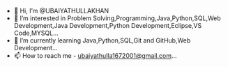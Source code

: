 - 👋 Hi, I’m @UBAIYATHULLAKHAN
- 👀 I’m interested in Problem Solving,Programming,Java,Python,SQL,Web Development,Java Development,Python Development,Eclipse,VS Code,MYSQL...
- 🌱 I’m currently learning Java,Python,SQL,Git and GitHub,Web Development...
- 📫 How to reach me - ubaiyathulla1672001@gmail.com...

<!---
UBAIYATHULLAKHAN/UBAIYATHULLAKHAN is a ✨ special ✨ repository because its `README.md` (this file) appears on your GitHub profile.
You can click the Preview link to take a look at your changes.
--->
